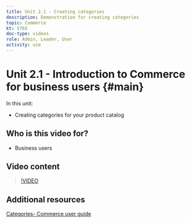 ```yaml
---
title: Unit 2.1 - Creating categories
description: Demonstration for creating categories
topic: Commerce
kt: 5765
doc-type: videos
role: Admin, Leader, User
activity: use
---
```


# Unit 2.1 - Introduction to Commerce for business users {#main}

In this unit:

- Creating categories for your product catalog

## Who is this video for?

- Business users

## Video content

>[!VIDEO](https://video.tv.adobe.com/v/35950?quality=12&learn=on)

## Additional resources

[Categories- Commerce user guide](https://docs.magento.com/user-guide/catalog/categories.html)
